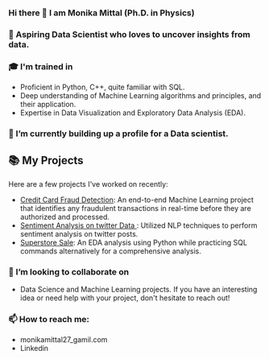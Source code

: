 ### Hi there 👋 I am Monika Mittal (Ph.D. in Physics)

### 🔭 Aspiring Data Scientist who loves to uncover insights from data.
### 🎓 I'm trained in
-  Proficient in Python, C++, quite familiar with SQL.
-  Deep understanding of Machine Learning algorithms and principles, and their application.
-  Expertise in Data Visualization and Exploratory Data Analysis (EDA).
###  🌱 I’m currently building up a profile for a Data scientist. 
## 📚 My Projects

Here are a few projects I've worked on recently:
- [Credit Card Fraud Detection](https://github.com/MittalMonika/DataScience/blob/master/fruadcreditcarddetection.ipynb): An end-to-end Machine Learning project that identifies any fraudulent transactions in real-time before they are authorized and processed.
- [Sentiment Analysis on twitter Data ](https://github.com/MittalMonika/DataScience/blob/master/twitter-data-analysis.ipynb): Utilized NLP techniques to perform sentiment analysis on twitter posts.
- [Superstore Sale](https://github.com/MittalMonika/Superstone/): An EDA analysis using Python while practicing SQL commands alternatively for a comprehensive analysis. 
### 👯 I’m looking to collaborate on 
- Data Science and Machine Learning projects. If you have an interesting idea or need help with your project, don't hesitate to reach out!

### 📫 How to reach me:
- monikamittal27_gamil.com
- Linkedin 


